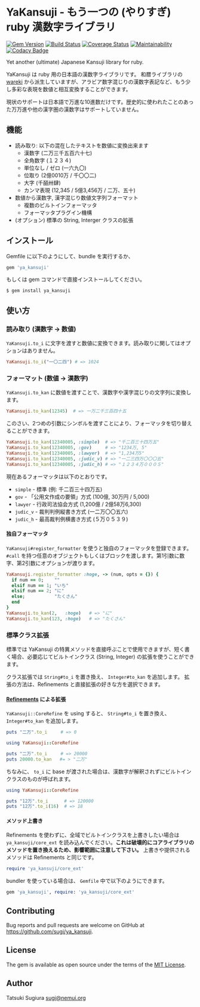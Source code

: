 # YaKansuji - もう一つの (やりすぎ) ruby 漢数字ライブラリ

[<img src="https://badge.fury.io/rb/ya_kansuji.svg" alt="Gem Version" />](https://badge.fury.io/rb/ya_kansuji)
[<img src="https://travis-ci.org/sugi/ya_kansuji.svg?branch=master" alt="Build Status" />](https://travis-ci.org/sugi/ya_kansuji)
[<img src="https://coveralls.io/repos/sugi/ya_kansuji/badge.svg?branch=master&service=github" alt="Coverage Status" />](https://coveralls.io/github/sugi/ya_kansuji?branch=master)
[![Maintainability](https://api.codeclimate.com/v1/badges/007f79c6f7f6e82daa20/maintainability)](https://codeclimate.com/github/sugi/ya_kansuji/maintainability)
[![Codacy Badge](https://api.codacy.com/project/badge/Grade/61b4656b56cf41759f857086a7b9eade)](https://www.codacy.com/app/sugi/ya_kansuji?utm_source=github.com&amp;utm_medium=referral&amp;utm_content=sugi/ya_kansuji&amp;utm_campaign=Badge_Grade)

Yet another (ultimate) Japanese Kansuji library for ruby.

YaKansuji は ruby 用の日本語の漢数字ライブラリです。 和暦ライブラリの [wareki](https://github.com/sugi/wareki) から派生していますが、アラビア数字混じりの漢数字表記など、もう少し多彩な表現を数値と相互変換することができます。

現状のサポートは日本語で万進な10進数だけです。歴史的に使われたことのあった万万進や他の漢字圏の漢数字はサポートしていません。

## 機能

  * 読み取り: 以下の混在したテキストを数値に変換出来ます
    * 漢数字 (二万三千五百六十七)
    * 全角数字 (１２３４)
    * 単位なし / ゼロ (一六九〇)
    * 位取り (2億0010万 / 千〇〇二)
    * 大字 (千皕卅肆)
    * カンマ表現 (12,345 / 5億3,456万 / 二万、五十)
  * 数値から漢数字, 漢字混じり数値文字列フォーマット
    * 複数のビルトインフォーマッタ
    * フォーマッタプラグイン機構
  * (オプション) 標準の String, Interger クラスの拡張

## インストール

Gemfile に以下のようにして、bundle を実行するか、

```ruby
gem 'ya_kansuji'
```

もしくは gem コマンドで直接インストールしてください。

    $ gem install ya_kansuji

## 使い方

### 読み取り (漢数字 →  数値)

`YaKansuji.to_i` に文字を渡すと数値に変換できます。読み取りに関してはオプションはありません。

```ruby
YaKansuji.to_i("一〇二四") # => 1024
```

### フォーマット (数値 → 漢数字)

`YaKansuji.to_kan` に数値を渡すことで、漢数字や漢字混じりの文字列に変換します。

```ruby
YaKansuji.to_kan(12345)  # => 一万二千三百四十五
```

このさい、2つめの引数にシンボルを渡すことにより、フォーマッタを切り替えることができます。

```ruby
YaKansuji.to_kan(12340005, :simple)  # => "千二百三十四万五"
YaKansuji.to_kan(12340005, :gov)     # => "1234万, 5"
YaKansuji.to_kan(12340005, :lawyer)  # => "1,234万5"
YaKansuji.to_kan(12340005, :judic_v) # => "一二三四万〇〇〇五"
YaKansuji.to_kan(12340005, :judic_h) # => "１２３４万０００５"
```

現在あるフォーマッタは以下のとおりです。

 * `simple` - 標準 (例: 千二百三十四万五)
 * `gov` - 「公用文作成の要領」方式 (100億, 30万円 / 5,000)
 * `lawyer` - 行政司法協会方式 (1,200億 / 2億58万6,300)
 * `judic_v` - 裁判判例縦書き方式 (一二万〇〇五六)
 * `judic_h` - 最高裁判例横書き方式 (５万０５３９)

#### 独自フォーマッタ

`YaKansuji#register_formatter` を使うと独自のフォーマッタを登録できます。
`#call` を持つ任意のオブジェクトもしくはブロックを渡します。第1引数に数字、第2引数にオプションが渡ります。

```ruby
YaKansuji.register_formatter :hoge, -> (num, opts = {}) {
  if num == 0;    ""
  elsif num == 1; "いち"
  elsif num == 2; "に"
  else;           "たくさん"
  end
}
YaKansuji.to_kan(2,   :hoge)   # => "に"
YaKansuji.to_kan(123, :hoge)   # => "たくさん"
```

### 標準クラス拡張

標準では YaKansuji の特異メソッドを直接呼ぶことで使用できますが、短く書く場合、必要応じてビルトインクラス (String, Integer) の拡張を使うことができます。

クラス拡張では `String#to_i` を置き換え、 `Integer#to_kan` を追加します。
拡張の方法は、Refinements と直接拡張の好きな方を選択できます。

#### [Refinements](https://docs.ruby-lang.org/en/2.6.0/syntax/refinements_rdoc.html) による拡張

`YaKansuji::CoreRefine` を using すると、 `String#to_i` を置き換え、 `Integer#to_kan` を追加します。

```ruby
puts "二万".to_i     # => 0

using YaKansuji::CoreRefine

puts "二万".to_i     # => 20000
puts 20000.to_kan   #= > "二万"
```

ちなみに、 `to_i` に base が渡された場合は、漢数字が解釈されずにビルトインクラスのものが呼ばれます。

```ruby
using YaKansuji::CoreRefine

puts "12万".to_i      # => 120000
puts "12万".to_i(16)  # => 18
```

#### メソッド上書き

Refinements を使わずに、全域でビルトインクラスを上書きしたい場合は `ya_kansuji/core_ext` を読み込んでください。**これは破壊的にコアライブラリのメソッドを置き換えるため、影響範囲に注意して下さい。**
上書きや提供されるメソッドは Refinements と同じです。

```ruby
require 'ya_kansuji/core_ext'
```

bundler を使っている場合は、 `Gemfile` 中で以下のようにできます。

```ruby
gem 'ya_kansuji', require: 'ya_kansuji/core_ext'
```

## Contributing

Bug reports and pull requests are welcome on GitHub at https://github.com/sugi/ya_kansuji.

## License

The gem is available as open source under the terms of the [MIT License](https://opensource.org/licenses/MIT).

## Author

Tatsuki Sugiura <sugi@nemui.org>
